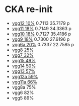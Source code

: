 # CKA re-init
- [vgg12 10%](https://github.com/YHJYH/Machine_Learning/blob/main/projects/Master_Thesis/experiments/recka12.md#reinit-cka-vgg12) 0.7113 35.7179 p
- [vgg11 18%](https://github.com/YHJYH/Machine_Learning/blob/main/projects/Master_Thesis/experiments/recka11.md#vgg11-reinit-cka) 0.7149 34.3363 p
- [vgg10 18%](https://github.com/YHJYH/Machine_Learning/blob/main/projects/Master_Thesis/experiments/recka10.md#vgg10-cka-reinit) 0.7127 35.4186 p
- [vgg9 18%](https://github.com/YHJYH/Machine_Learning/blob/main/projects/Master_Thesis/experiments/recka9.md#vgg9-cka-reinit) 0.7300 27.6196 p
- [vgg6a 20%](https://github.com/YHJYH/Machine_Learning/blob/main/projects/Master_Thesis/experiments/recka6a.md#vgg6a-cka-reinit) 0.7337 22.7585 p
- [vgg8 25%](https://github.com/YHJYH/Machine_Learning/blob/main/projects/Master_Thesis/experiments/recka8.md#vgg8-cka-reinit)
- [vgg7 32%](https://github.com/YHJYH/Machine_Learning/blob/main/projects/Master_Thesis/experiments/recka7.md#vgg7-cka-reinit)
- [vgg15 49%](https://github.com/YHJYH/Machine_Learning/blob/main/projects/Master_Thesis/experiments/recka15.md#vgg15-reinint-cka)
- [vgg14 50%]()
- [vgg13 57%]()
- [vgg12a 59%]()
- [vgg11a 66%]()
- vgg8a 75%
- vgg6 82%
- vgg5 89%
